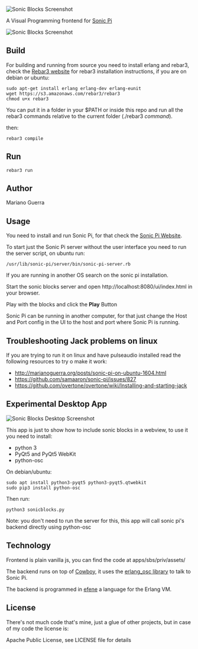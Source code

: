 ![Sonic Blocks Screenshot](https://raw.githubusercontent.com/marianoguerra/sonic-blocks/master/apps/sbs/priv/assets/img/sonic-pi-blocks.png)

A Visual Programming frontend for [Sonic Pi](http://http://sonic-pi.net/)

![Sonic Blocks Screenshot](https://raw.githubusercontent.com/marianoguerra/sonic-blocks/master/apps/sbs/priv/assets/img/sonic-blocks-screenshot.png)

Build
-----

For building and running from source you need to install erlang and rebar3,
check the [Rebar3 website](http://rebar3.org) for rebar3 installation
instructions, if you are on debian or ubuntu:

    sudo apt-get install erlang erlang-dev erlang-eunit
    wget https://s3.amazonaws.com/rebar3/rebar3
    chmod u+x rebar3

You can put it in a folder in your $PATH or inside this repo and run all the
rebar3 commands relative to the current folder (./rebar3 *command*).


then:

    rebar3 compile

Run
---

    rebar3 run

Author
------

Mariano Guerra

Usage
-----

You need to install and run Sonic Pi, for that check the [Sonic Pi Website](http://sonic-pi.net/).

To start just the Sonic Pi server without the user interface you need to run
the server script, on ubuntu run:

    /usr/lib/sonic-pi/server/bin/sonic-pi-server.rb

If you are running in another OS search on the sonic pi installation.

Start the sonic blocks server and open http://localhost:8080/ui/index.html in your browser.

Play with the blocks and click the **Play** Button

Sonic Pi can be running in another computer, for that just change the Host and
Port config in the UI to the host and port where Sonic Pi is running.

Troubleshooting Jack problems on linux
---------------------------------------

If you are trying to run it on linux and have pulseaudio installed read the
following resources to try o make it work:

* http://marianoguerra.org/posts/sonic-pi-on-ubuntu-1604.html
* https://github.com/samaaron/sonic-pi/issues/827
* https://github.com/overtone/overtone/wiki/Installing-and-starting-jack

Experimental Desktop App
------------------------

![Sonic Blocks Desktop Screenshot](https://raw.githubusercontent.com/marianoguerra/sonic-blocks/master/apps/sbs/priv/assets/img/sonic-blocks-desktop-screenshot.png)

This app is just to show how to include sonic blocks in a webview, to use it
you need to install:

* python 3
* PyQt5 and PyQt5 WebKit
* python-osc

On debian/ubuntu:

    sudo apt install python3-pyqt5 python3-pyqt5.qtwebkit
    sudo pip3 install python-osc

Then run:

    python3 sonicblocks.py

Note: you don't need to run the server for this, this app will call sonic pi's
backend directly using python-osc

Technology
----------

Frontend is plain vanilla js, you can find the code at apps/sbs/priv/assets/

The backend runs on top of [Cowboy](https://github.com/ninenines/cowboy), it
uses the [erlang\_osc library](https://hex.pm/packages/erlang_osc) to talk to
Sonic Pi.

The backend is programmed in [efene](http://efene.org) a language for the Erlang VM.

License
-------

There's not much code that's mine, just a glue of other projects, but in case
of my code the license is:

Apache Public License, see LICENSE file for details

